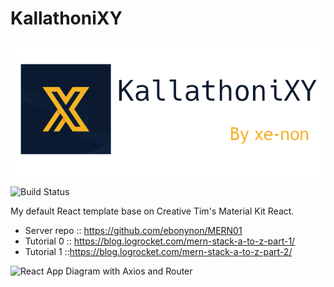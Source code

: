 # KallathoniXY

![KallathoniXY Banner](kallathoni~01.png)

![Build Status](https://github.com/ebonynon/BookHolder/workflows/Build/badge.svg?branch=master&event=push)

My default React template base on Creative Tim's Material Kit React.

- Server repo :: https://github.com/ebonynon/MERN01
- Tutorial 0 :: https://blog.logrocket.com/mern-stack-a-to-z-part-1/
- Tutorial 1 ::https://blog.logrocket.com/mern-stack-a-to-z-part-2/

![React App Diagram with Axios and Router](https://bezkoder.com/wp-content/uploads/2020/04/react-hooks-crud-axios-api-example-components.png)
